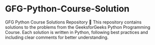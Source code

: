 # GFG-Python-Course-Solution
GFG Python Course Solutions Repository 🐍 This repository contains solutions to the problems from the GeeksforGeeks Python Programming Course. Each solution is written in Python, following best practices and including clear comments for better understanding.
